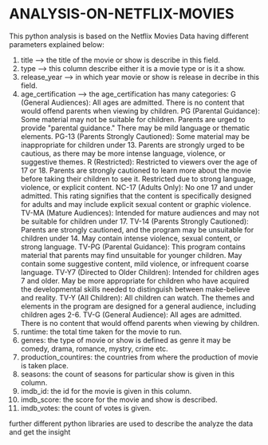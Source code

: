 # ANALYSIS-ON-NETFLIX-MOVIES

This python analysis is based on the Netflix Movies Data having different parameters explained below:
1. title --> the title of the movie or show is describe in this field.
2. type --> this column describe either it is a movie type or is it a show.
3. release_year --> in which year movie or show is release in decribe in this field.
4. age_certification --> the age_certification has many categories:
   G (General Audiences): All ages are admitted. There is no content that would offend parents when viewing by children.
   PG (Parental Guidance): Some material may not be suitable for children. Parents are urged to provide "parental guidance." There may be mild language or thematic elements.
   PG-13 (Parents Strongly Cautioned): Some material may be inappropriate for children under 13. Parents are strongly urged to be cautious, as there may be more intense language, violence, or suggestive themes.
   R (Restricted): Restricted to viewers over the age of 17 or 18. Parents are strongly cautioned to learn more about the movie before taking their children to see it. Restricted due to strong language, violence, or explicit content.
   NC-17 (Adults Only): No one 17 and under admitted. This rating signifies that the content is specifically designed for adults and may include explicit sexual content or graphic violence.
   TV-MA (Mature Audiences): Intended for mature audiences and may not be suitable for children under 17.
   TV-14 (Parents Strongly Cautioned):  Parents are strongly cautioned, and the program may be unsuitable for children under 14. May contain intense violence, sexual content, or strong language.
   TV-PG (Parental Guidance): This program contains material that parents may find unsuitable for younger children. May contain some suggestive content, mild violence, or infrequent coarse language.
   TV-Y7 (Directed to Older Children): Intended for children ages 7 and older. May be more appropriate for children who have acquired the developmental skills needed to distinguish between make-believe and reality.
   TV-Y (All Children): All children can watch. The themes and elements in the program are designed for a general audience, including children ages 2-6.
   TV-G (General Audience): All ages are admitted. There is no content that would offend parents when viewing by children.
5. runtime: the total time taken for the movie to run.
6. genres: the type of movie or show is defined as genre it may be comedy, drama, romance, mystry, crime etc.
7. production_countires: the countries from where the production of movie is taken place.
8. seasons: the count of seasons for particular show is given in this column.
9. imdb_id: the id for the movie is given in this column.
10. imdb_score: the score for the movie and show is described.
11. imdb_votes: the count of votes is given.

further different python libraries are used to describe the analyze the data and get the insight



  
